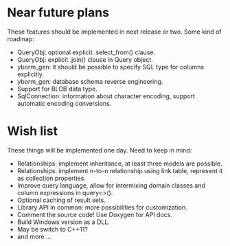 # Near future plans #

These features should be implemented in next release or two. Some kind of roadmap:
  * QueryObj: optional explicit .select\_from() clause.
  * QueryObj: explicit .join() clause in Query object.
  * yborm\_gen: it should be possible to specify SQL type for columns explicitly.
  * yborm\_gen: database schema reverse engineering.
  * Support for BLOB data type.
  * SqlConnection: information about character encoding, support automatic encoding conversions.

# Wish list #

These things will be implemented one day. Need to keep in mind:
  * Relationships: implement inheritance, at least three models are possible.
  * Relationships: implement n-to-n relationship using link table, represent it as collection properties.
  * Improve query language, allow for intermixing domain classes and column expressions in query<>().
  * Optional caching of result sets.
  * Library API in common: more possibilities for customization.
  * Comment the source code! Use Doxygen for API docs.
  * Build Windows version as a DLL.
  * May be switch to C++11?
  * and more ...